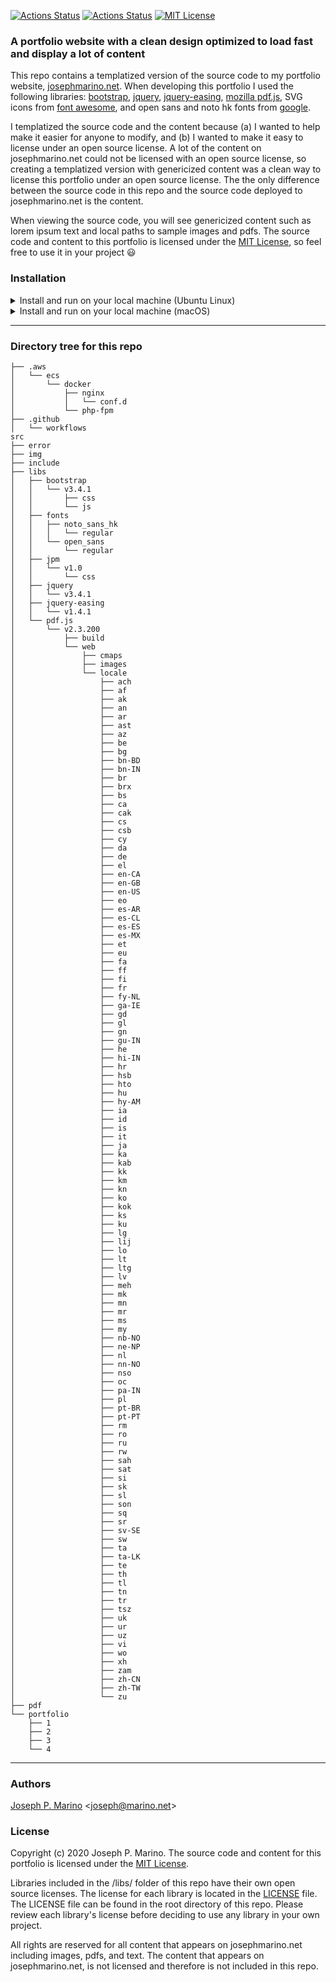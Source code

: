 [![Actions Status](https://github.com/josephmarino/portfolio/workflows/build/badge.svg)](https://github.com/josephmarino/portfolio/actions?query=workflow:build) [![Actions Status](https://github.com/josephmarino/portfolio/workflows/deploy/badge.svg)](https://github.com/josephmarino/portfolio/actions?query=workflow:deploy) [![MIT License](https://img.shields.io/badge/license-MIT-blue.svg)](https://github.com/josephmarino/portfolio/blob/master/LICENSE)

### A portfolio website with a clean design optimized to load fast and display a lot of content
This repo contains a templatized version of the source code to my portfolio website, [josephmarino.net](https://josephmarino.net). When developing this portfolio I used the following libraries: [bootstrap](https://github.com/twbs/bootstrap), [jquery](https://github.com/jquery/jquery), [jquery-easing](https://github.com/gdsmith/jquery.easing), [mozilla pdf.js](https://github.com/mozilla/pdf.js), SVG icons from [font awesome](https://github.com/FortAwesome/Font-Awesome), and open sans and noto hk fonts from [google](https://github.com/google/fonts).

I templatized the source code and the content because (a) I wanted to help make it easier for anyone to modify, and (b) I wanted to make it easy to license under an open source license. A lot of the content on josephmarino.net could not be licensed with an open source license, so creating a templatized version with genericized content was a clean way to license this portfolio under an open source license. The the only difference between the source code in this repo and the source code deployed to josephmarino.net is the content. 

When viewing the source code, you will see genericized content such as lorem ipsum text and local paths to sample images and pdfs. The source code and content to this portfolio is licensed under the [MIT License](https://github.com/josephmarino/portfolio/blob/master/LICENSE), so feel free to use it in your project :smiley: 

### Installation

<details><summary>Install and run on your local machine (Ubuntu Linux)</summary>
<p>

The below installation instructions will help you get the source code up and running on a local machine in your development environment, such as a laptop running Ubuntu.

#### Prerequisites:

> php (cli version)<br>
> wget

On Ubuntu, you can install the prerequisites with the following pre-compiled binary packages:

> php7.4-cli<br>
> wget

#### OK; Let's install the prereqs and source code from the command line interface (CLI):

If the php7.4-cli and wget packages are not installed on your system, you can install them by typing the following command:

```bash
sudo apt install php7.4-cli wget
```
After the php and wget packages are installed, type the following command to fetch the latest release tar file from this repo: 

```bash
wget https://github.com/josephmarino/portfolio/archive/v1.0.0.tar.gz
```

I recommend fetching the release tar file rather than cloning this repo as the release tar file excludes all of the CI/CD workflow and linter config files that are not required to run this source code locally on your machine.

After the tar file has finished downloading, let's decompress it in verbose mode by typing the command:

```bash
tar -xzvf v1.0.0.tar.gz
```

After the tar file has finished decompressing, let's go into the source directory and run the source code. To do that type the commands:

```bash
cd portfolio-1.0.0/src/www
php -S localhost:8000
```
After typing the command, php -S localhost:8000, open up Chrome or your favorite web browser and visit http://127.0.0.1:8000 to see the portfolio website running. 
</p>
</details>

<details><summary>Install and run on your local machine (macOS)</summary>
<p>

The below installation instructions will help you get the source code up and running on a local machine in your development environment, such as a macbook pro. 

#### Prerequisites:

> None

#### OK; Let's install the source code from the macOS terminal/command line interface (CLI):

Let's fetch the latest release tar file from this repo: 

```bash
curl -L -O https://github.com/josephmarino/portfolio/archive/v1.0.0.tar.gz
```

I recommend fetching the release tar file rather than cloning this repo as the release tar file excludes all of the CI/CD workflow and linter config files that are not required to run this source code locally on your machine.

After the tar file has finished downloading, let's decompress it in verbose mode by typing the command:

```bash
tar -xzvf v1.0.0.tar.gz
```

After the tar file has finished decompressing, let's go into the source directory and run the source code. To do that type the commands:

```bash
cd portfolio-1.0.0/src/www
php -S localhost:8000
```
After typing the command, php -S localhost:8000, open up Chrome or your favorite web browser and visit http://127.0.0.1:8000 to see the portfolio website running. 
</p>
</details>

---
### Directory tree for this repo
```
├── .aws
│   └── ecs
│       └── docker
│           ├── nginx
│           │   └── conf.d
│           └── php-fpm
├── .github
│   └── workflows
src
├── error
├── img
├── include
├── libs
│   ├── bootstrap
│   │   └── v3.4.1
│   │       ├── css
│   │       └── js
│   ├── fonts
│   │   ├── noto_sans_hk
│   │   │   └── regular
│   │   └── open_sans
│   │       └── regular
│   ├── jpm
│   │   └── v1.0
│   │       └── css
│   ├── jquery
│   │   └── v3.4.1
│   ├── jquery-easing
│   │   └── v1.4.1
│   └── pdf.js
│       └── v2.3.200
│           ├── build
│           └── web
│               ├── cmaps
│               ├── images
│               └── locale
│                   ├── ach
│                   ├── af
│                   ├── ak
│                   ├── an
│                   ├── ar
│                   ├── ast
│                   ├── az
│                   ├── be
│                   ├── bg
│                   ├── bn-BD
│                   ├── bn-IN
│                   ├── br
│                   ├── brx
│                   ├── bs
│                   ├── ca
│                   ├── cak
│                   ├── cs
│                   ├── csb
│                   ├── cy
│                   ├── da
│                   ├── de
│                   ├── el
│                   ├── en-CA
│                   ├── en-GB
│                   ├── en-US
│                   ├── eo
│                   ├── es-AR
│                   ├── es-CL
│                   ├── es-ES
│                   ├── es-MX
│                   ├── et
│                   ├── eu
│                   ├── fa
│                   ├── ff
│                   ├── fi
│                   ├── fr
│                   ├── fy-NL
│                   ├── ga-IE
│                   ├── gd
│                   ├── gl
│                   ├── gn
│                   ├── gu-IN
│                   ├── he
│                   ├── hi-IN
│                   ├── hr
│                   ├── hsb
│                   ├── hto
│                   ├── hu
│                   ├── hy-AM
│                   ├── ia
│                   ├── id
│                   ├── is
│                   ├── it
│                   ├── ja
│                   ├── ka
│                   ├── kab
│                   ├── kk
│                   ├── km
│                   ├── kn
│                   ├── ko
│                   ├── kok
│                   ├── ks
│                   ├── ku
│                   ├── lg
│                   ├── lij
│                   ├── lo
│                   ├── lt
│                   ├── ltg
│                   ├── lv
│                   ├── meh
│                   ├── mk
│                   ├── mn
│                   ├── mr
│                   ├── ms
│                   ├── my
│                   ├── nb-NO
│                   ├── ne-NP
│                   ├── nl
│                   ├── nn-NO
│                   ├── nso
│                   ├── oc
│                   ├── pa-IN
│                   ├── pl
│                   ├── pt-BR
│                   ├── pt-PT
│                   ├── rm
│                   ├── ro
│                   ├── ru
│                   ├── rw
│                   ├── sah
│                   ├── sat
│                   ├── si
│                   ├── sk
│                   ├── sl
│                   ├── son
│                   ├── sq
│                   ├── sr
│                   ├── sv-SE
│                   ├── sw
│                   ├── ta
│                   ├── ta-LK
│                   ├── te
│                   ├── th
│                   ├── tl
│                   ├── tn
│                   ├── tr
│                   ├── tsz
│                   ├── uk
│                   ├── ur
│                   ├── uz
│                   ├── vi
│                   ├── wo
│                   ├── xh
│                   ├── zam
│                   ├── zh-CN
│                   ├── zh-TW
│                   └── zu
├── pdf
└── portfolio
    ├── 1
    ├── 2
    ├── 3
    └── 4
```
---

### Authors
[Joseph P. Marino](https://www.linkedin.com/in/josephpmarino/) <<joseph@marino.net>>

### License
Copyright (c) 2020 Joseph P. Marino. The source code and content for this portfolio is licensed under the [MIT License](https://github.com/josephmarino/portfolio/blob/master/LICENSE).

Libraries included in the /libs/ folder of this repo have their own open source licenses. The license for each library is located in the [LICENSE](https://github.com/josephmarino/portfolio/blob/master/LICENSE) file. The LICENSE file can be found in the root directory of this repo. Please review each library's license before deciding to use any library in your own project.

All rights are reserved for all content that appears on josephmarino.net including images, pdfs, and text. The content that appears on josephmarino.net, is not licensed and therefore is not included in this repo.